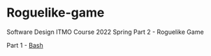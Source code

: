 # Roguelike-game
Software Design ITMO Course 2022 Spring Part 2 - Roguelike Game

Part 1 - [Bash](https://github.com/inspired99/software-design-2022-itmo-spr)

